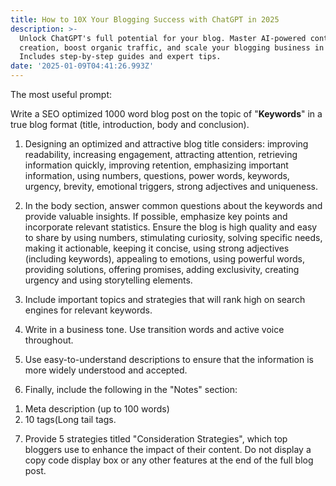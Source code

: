 ```yaml
---
title: How to 10X Your Blogging Success with ChatGPT in 2025
description: >-
  Unlock ChatGPT's full potential for your blog. Master AI-powered content
  creation, boost organic traffic, and scale your blogging business in 2025.
  Includes step-by-step guides and expert tips.
date: '2025-01-09T04:41:26.993Z'
---
```

The most useful prompt:

Write a SEO optimized 1000 word blog post on the topic of "**Keywords**" in a true blog format (title, introduction, body and conclusion).

1. Designing an optimized and attractive blog title considers: improving readability, increasing engagement, attracting attention, retrieving information quickly, improving retention, emphasizing important information, using numbers, questions, power words, keywords, urgency, brevity, emotional triggers, strong adjectives and uniqueness.

2. In the body section, answer common questions about the keywords and provide valuable insights. If possible, emphasize key points and incorporate relevant statistics. Ensure the blog is high quality and easy to share by using numbers, stimulating curiosity, solving specific needs, making it actionable, keeping it concise, using strong adjectives (including keywords), appealing to emotions, using powerful words, providing solutions, offering promises, adding exclusivity, creating urgency and using storytelling elements.

3. Include important topics and strategies that will rank high on search engines for relevant keywords.

4. Write in a business tone. Use transition words and active voice throughout.

5. Use easy-to-understand descriptions to ensure that the information is more widely understood and accepted.

6. Finally, include the following in the "Notes" section:
1) Meta description (up to 100 words)
2) 10 tags(Long tail tags.

7.  Provide 5 strategies titled "Consideration Strategies", which top bloggers use to enhance the impact of their content. Do not display a copy code display box or any other features at the end of the full blog post.
